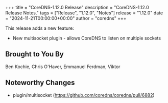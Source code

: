 +++
title = "CoreDNS-1.12.0 Release"
description = "CoreDNS-1.12.0 Release Notes."
tags = ["Release", "1.12.0", "Notes"]
release = "1.12.0"
date = "2024-11-21T00:00:00+00:00"
author = "coredns"
+++

This release adds a new feature:
* New multisocket plugin - allows CoreDNS to listen on multiple sockets

## Brought to You By

Ben Kochie,
Chris O'Haver,
Emmanuel Ferdman,
Viktor


## Noteworthy Changes

* plugin/multisocket (https://github.com/coredns/coredns/pull/6882)
